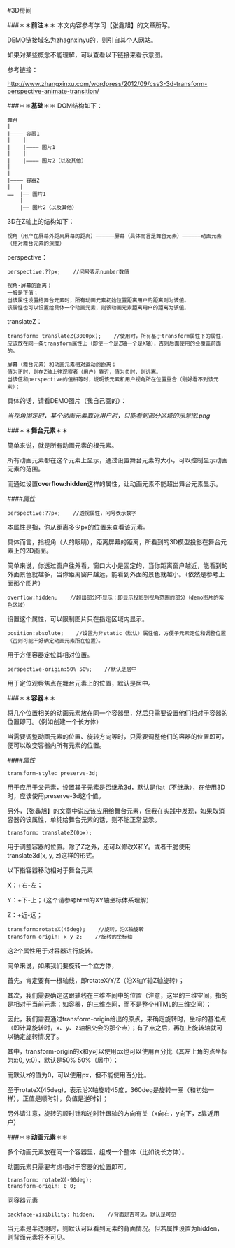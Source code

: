 ﻿#3D房间

###＊＊**前注**＊＊
本文内容参考学习【张鑫旭】的文章所写。

DEMO链接域名为zhagnxinyu的，则引自其个人网站。

如果对某些概念不能理解，可以查看以下链接来看示意图。

参考链接：

http://www.zhangxinxu.com/wordpress/2012/09/css3-3d-transform-perspective-animate-transition/



###＊＊**基础**＊＊
DOM结构如下：

    舞台
    |
    |———— 容器1
    |    |
    |    |———— 图片1
    |    |
    |    |———— 图片2（以及其他）
    |
    |
    |———— 容器2
    |   |
    ……  |—— 图片1
        |
        |—— 图片2（以及其他）
        

3D在Z轴上的结构如下：

    视角（用户在屏幕外距离屏幕的距离）——————屏幕（具体而言是舞台元素）——————动画元素（相对舞台元素的深度）

perspective：

    perspective:??px;    //问号表示number数值

    视角-屏幕的距离；
    一般是正值；
    当该属性设置给舞台元素时，所有动画元素初始位置距离用户的距离则为该值。
    该属性也可以设置给具体一个动画元素，则该动画元素距离用户的距离为该值。

translateZ：

    transform: translateZ(3000px);    //使用时，所有基于transform属性下的属性，应该放在同一条transform属性上（即使一个是Z轴一个是X轴），否则后面使用的会覆盖前面的。

    屏幕（舞台元素）和动画元素相对运动的距离；
    值为正时，则在Z轴上往观察者（用户）靠近，值为负时，则远离。
    当该值和perspective的值相等时，说明该元素和用户视角所在位置重合（刚好看不到该元素）；
    
具体的话，请看DEMO图片（我自己画的）：

*当视角固定时，某个动画元素靠近用户时，只能看到部分区域的示意图.png*
    


###＊＊**舞台元素**＊＊

简单来说，就是所有动画元素的根元素。

所有动画元素都在这个元素上显示，通过设置舞台元素的大小，可以控制显示动画元素的范围。

而通过设置**overflow:hidden**这样的属性，让动画元素不能超出舞台元素显示。

####*属性*

    perspective:??px;    //透视属性，问号表示数字
    
本属性是指，你从距离多少px的位置来查看该元素。

具体而言，指视角（人的眼睛），距离屏幕的距离，所看到的3D模型投影在舞台元素上的2D画面。

简单来说，你透过窗户往外看，窗口大小是固定的，当你距离窗户越近，能看到的外面景色就越多，当你距离窗户越远，能看到外面的景色就越小。（依然是参考上面那个图片）

    overflow:hidden;    //超出部分不显示：即显示投影到视角范围的部分（demo图片的紫色区域）
    
设置这个属性，可以限制图片只在指定区域内显示。

    position:absolute;    //设置为非static（默认）属性值，方便子元素定位和调整位置（否则可能不好确定动画元素所在位置）。
    
用于方便容器定位其相对位置。

    perspective-origin:50% 50%;    //默认是居中
    
用于定位观察焦点在舞台元素上的位置，默认是居中。



###＊＊**容器**＊＊

将几个位置相关的动画元素放在同一个容器里，然后只需要设置他们相对于容器的位置即可。（例如创建一个长方体）

当需要调整动画元素的位置、旋转方向等时，只需要调整他们的容器的位置即可，便可以改变容器内所有元素的位置。

####*属性*

    transform-style: preserve-3d;
    
用于应用于父元素，设置其子元素是否继承3d，默认是flat（不继承），在使用3D时，应该使用preserve-3d这个值。

另外，【张鑫旭】的文章中说应该应用给舞台元素，但我在实践中发现，如果取消容器的该属性，单纯给舞台元素的话，则不能正常显示。

    transform: translateZ(0px);
    
用于调整容器的位置。除了Z之外，还可以修改X和Y。或者干脆使用translate3d(x, y, z)这样的形式。

以下指容器移动相对于舞台元素

X：+右-左；

Y：+下-上；（这个请参考html的XY轴坐标体系理解）

Z：+近-远；

    transform:rotateX(45deg);    //旋转，沿X轴旋转
    transform-origin: x y z;    //旋转的坐标轴
    
这2个属性用于对容器进行旋转。

简单来说，如果我们要旋转一个立方体，

首先，肯定要有一根轴线，即rotateX/Y/Z（沿X轴Y轴Z轴旋转）；

其次，我们需要确定这跟轴线在三维空间中的位置（注意，这里的三维空间，指的是相对于当前元素：如容器，的三维空间，而不是整个HTML的三维空间）；

因此，我们需要通过transform-origin给出的原点，来确定旋转时，坐标的基准点（即计算旋转时，x、y、z轴相交会的那个点）；有了点之后，再加上旋转轴就可以确定旋转情况了。

其中，transform-origin的x和y可以使用px也可以使用百分比（其左上角的点坐标为x:0, y:0），默认是50% 50%（居中）；

而默认z的值为0，可以使用px，但不能使用百分比。

至于rotateX(45deg)，表示沿X轴旋转45度，360deg是旋转一圈（和初始一样），正值是顺时针，负值是逆时针；

另外请注意，旋转的顺时针和逆时针跟轴的方向有关（x向右，y向下，z靠近用户）


###＊＊**动画元素**＊＊

多个动画元素放在同一个容器里，组成一个整体（比如说长方体）。

动画元素只需要考虑相对于容器的位置即可。

    transform: rotateX(-90deg);
    transform-origin: 0 0;
    
同容器元素
    
    backface-visibility: hidden;    //背面是否可见，默认是可见
    
当元素是半透明时，则默认可以看到元素的背面情况。但若属性设置为hidden，则背面元素将不可见。